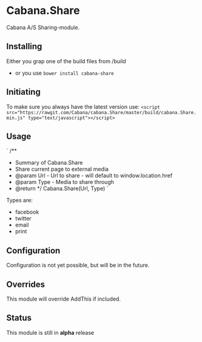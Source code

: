 # Cabana.Share

Cabana A/S Sharing-module.

## Installing
Either you grap one of the build files from /build
- or you use `bower install cabana-share`

## Initiating
To make sure you always have the latest version use:
`<script src="https://rawgit.com/Cabana/cabana.Share/master/build/cabana.Share.min.js" type="text/javascript"></script>`

## Usage
`
/**
* Summary of Cabana.Share
* Share current page to external media
* @param Url - Url to share - will default to window.location.href
* @param Type - Media to share through
* @return
*/
Cabana.Share(Url, Type)
`

Types are:

- facebook
- twitter
- email
- print


## Configuration
Configuration is not yet possible, but will be in the future.


## Overrides
This module will override AddThis if included.

## Status
This module is still in **alpha** release